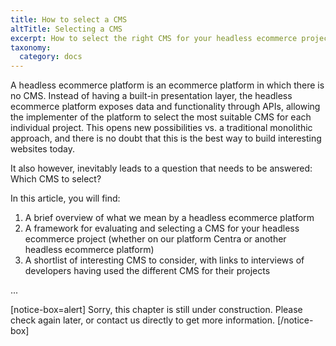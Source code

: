 ```yaml
---
title: How to select a CMS
altTitle: Selecting a CMS
excerpt: How to select the right CMS for your headless ecommerce project
taxonomy:
  category: docs
---
```


A headless ecommerce platform is an ecommerce platform in which there is no CMS. Instead of having a built-in presentation layer, the headless ecommerce platform exposes data and functionality through APIs, allowing the implementer of the platform to select the most suitable CMS for each individual project. This opens new possibilities vs. a traditional monolithic approach, and there is no doubt that this is the best way to build interesting websites today. 

It also however, inevitably leads to a question that needs to be answered: Which CMS to select? 

In this article, you will find:
1. A brief overview of what we mean by a headless ecommerce platform
2. A framework for evaluating and selecting a CMS for your headless ecommerce project (whether on our platform Centra or another headless ecommerce platform)
3. A shortlist of interesting CMS to consider, with links to interviews of developers having used the different CMS for their projects

...

[notice-box=alert]
Sorry, this chapter is still under construction. Please check again later, or contact us directly to get more information.
[/notice-box]
